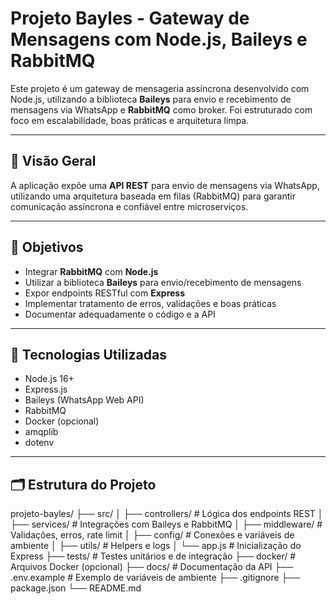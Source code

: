 # Projeto Bayles - Gateway de Mensagens com Node.js, Baileys e RabbitMQ

Este projeto é um gateway de mensageria assíncrona desenvolvido com Node.js, utilizando a biblioteca **Baileys** para envio e recebimento de mensagens via WhatsApp e **RabbitMQ** como broker. Foi estruturado com foco em escalabilidade, boas práticas e arquitetura limpa.

---

## 📌 Visão Geral

A aplicação expõe uma **API REST** para envio de mensagens via WhatsApp, utilizando uma arquitetura baseada em filas (RabbitMQ) para garantir comunicação assíncrona e confiável entre microserviços.

---

## 🎯 Objetivos

- Integrar **RabbitMQ** com **Node.js**
- Utilizar a biblioteca **Baileys** para envio/recebimento de mensagens
- Expor endpoints RESTful com **Express**
- Implementar tratamento de erros, validações e boas práticas
- Documentar adequadamente o código e a API

---

## 🧰 Tecnologias Utilizadas

- Node.js 16+
- Express.js
- Baileys (WhatsApp Web API)
- RabbitMQ
- Docker (opcional)
- amqplib
- dotenv

---

## 🗂 Estrutura do Projeto

projeto-bayles/
├── src/
│ ├── controllers/ # Lógica dos endpoints REST
│ ├── services/ # Integrações com Baileys e RabbitMQ
│ ├── middleware/ # Validações, erros, rate limit
│ ├── config/ # Conexões e variáveis de ambiente
│ ├── utils/ # Helpers e logs
│ └── app.js # Inicialização do Express
├── tests/ # Testes unitários e de integração
├── docker/ # Arquivos Docker (opcional)
├── docs/ # Documentação da API
├── .env.example # Exemplo de variáveis de ambiente
├── .gitignore
├── package.json
└── README.md
